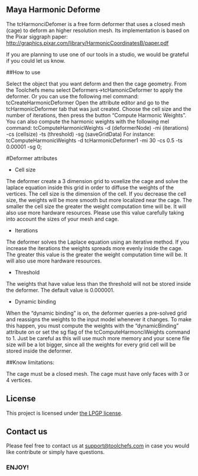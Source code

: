 ## Maya Harmonic Deforme

The tcHarmonciDefomer is a free form deformer that uses a closed mesh (cage) to deform an higher resolution mesh. Its implementation is based on the Pixar siggraph paper:
http://graphics.pixar.com/library/HarmonicCoordinatesB/paper.pdf

If you are planning to use one of our tools in a studio, we would be grateful if you could let us know.

##How to use

Select the object that you want deform and then the cage geometry.
From the Toolchefs menu select Deformers->tcHamonicDeformer to apply the deformer. Or you can use the following mel command:
tcCreateHarmonicDeformer
Open the attribute editor and go to the tcHarmonicDeformer tab that was just created. Choose the cell size and the number of iterations, then press the button “Compute Harmonic Weights”.  You can also compute the harmonic weights with the following mel command:
tcComputeHarmonicWeights -d (deformerNode) -mi (iterations) -cs (cellsize) -ts (threshold) -sg (saveGridData)
For instance: tcComputeHarmonicWeights -d tcHarmonicDeformer1 -mi 30 -cs 0.5 -ts 0.00001 -sg 0;
 

#Deformer attributes

* Cell size

The deformer create a 3 dimension grid to voxelize the cage and solve the laplace equation inside this grid in order to diffuse the weights of the vertices. The cell size is the dimension of the cell. If you decrease the cell size, the weights will be more smooth but more localized near the cage.
The smaller the cell size the greater the weight computation time will be. It will also use more hardware resources.
Please use this value carefully taking into account the sizes of your mesh and cage.

* Iterations

The deformer solves the Laplace equation using an iterative method. If you increase the iterations the weights spreads more evenly inside the cage.
The greater this value is the greater the weight computation time will be. It will also use more hardware resources.

* Threshold

The weights that have value less than the threshold will not be stored inside the deformer.
The default value is 0.000001.

* Dynamic binding

When the “dynamic binding” is on, the deformer queries a pre-solved grid and reassigns the weights to the input model whenever it changes. To make this happen, you must compute the weights with the “dynamicBinding” attribute on or set the sg flag of the tcComputeHarmonciWeights command to 1.
Just be careful as this will use much more memory and your scene file size will be a lot bigger, since all the weights for every grid cell will be stored inside the deformer.

##Know limitations:

The cage must be a closed mesh.
The cage must have only faces with 3 or 4 vertices.

## License

This project is licensed under [the LPGP license](http://www.gnu.org/licenses/).

## Contact us

Please feel free to contact us at support@toolchefs.com in case you would like contribute or simply have questions.

### ENJOY!
